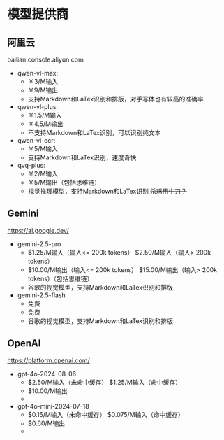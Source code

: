 # 模型提供商

## 阿里云

bailian.console.aliyun.com

- qwen-vl-max: 
  - ￥3/M输入 
  - ￥9/M输出
  - 支持Markdown和LaTex识别和排版，对手写体也有较高的准确率
- qwen-vl-plus:
  - ￥1.5/M输入 
  - ￥4.5/M输出
  - 不支持Markdown和LaTex识别，可以识别纯文本
- qwen-vl-ocr:
  - ￥5/M输入
  - 支持Markdown和LaTex识别，速度奇快
- qvq-plus:
  - ￥2/M输入 
  - ￥5/M输出（包括思维链）
  - 视觉推理模型，支持Markdown和LaTex识别 ~~杀鸡用牛刀？~~

## Gemini

https://ai.google.dev/

- gemini-2.5-pro
  - \$1.25/M输入（输入<= 200k tokens） \$2.50/M输入（输入> 200k tokens）
  - \$10.00/M输出（输入<= 200k tokens） \$15.00/M输出（输入> 200k tokens）（包括思维链）
  - 谷歌的视觉模型，支持Markdown和LaTex识别和排版
- gemini-2.5-flash
  - 免费
  - 免费
  - 谷歌的视觉模型，支持Markdown和LaTex识别和排版

## OpenAI

https://platform.openai.com/

- gpt-4o-2024-08-06
  - \$2.50/M输入（未命中缓存） $1.25/M输入（命中缓存）
  - \$10.00/M输出
  -
- gpt-4o-mini-2024-07-18
  - \$0.15/M输入（未命中缓存） $0.075/M输入（命中缓存）
  - \$0.60/M输出
  - 